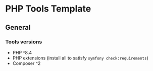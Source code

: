 # PHP Tools Template

## General

### Tools versions

- PHP ^8.4
- PHP extensions (install all to satisfy `symfony check:requirements`)
- Composer ^2
